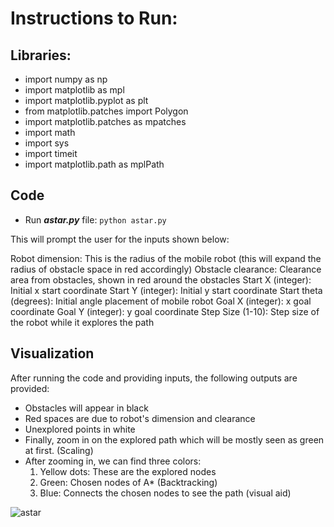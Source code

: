 # Instructions to Run:

## Libraries:
- import numpy as np
- import matplotlib as mpl
- import matplotlib.pyplot as plt
- from matplotlib.patches import Polygon
- import matplotlib.patches as mpatches
- import math
- import sys
- import timeit
- import matplotlib.path as mplPath

## Code

- Run ***astar.py*** file: ```python astar.py```

This will prompt the user for the inputs shown below: 

Robot dimension: This is the radius of the mobile robot (this will expand the radius of obstacle space in red accordingly)
Obstacle clearance: Clearance area from obstacles, shown in red around the obstacles
Start X (integer): Initial x start coordinate
Start Y (integer): Initial y start coordinate
Start theta (degrees): Initial angle placement of mobile robot
Goal X (integer): x goal coordinate
Goal Y (integer): y goal coordinate
Step Size (1-10): Step size of the robot while it explores the path

## Visualization

After running the code and providing inputs, the following outputs are provided:
- Obstacles will appear in black
- Red spaces are due to robot's dimension and clearance
- Unexplored points in white
- Finally, zoom in on the explored path which will be mostly seen as green at first. (Scaling)
- After zooming in, we can find three colors:
  1. Yellow dots: These are the explored nodes
  2. Green: Chosen nodes of A* (Backtracking)
  3. Blue: Connects the chosen nodes to see the path (visual aid)

![astar](https://user-images.githubusercontent.com/24211929/159390771-bf0cce5e-5255-43c1-9010-149fa303ebdf.gif)

